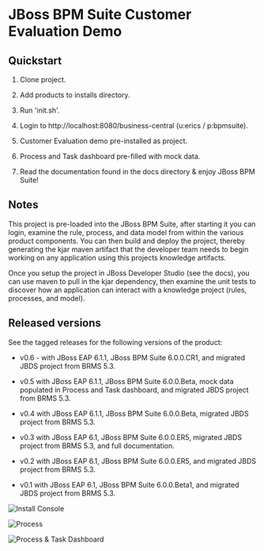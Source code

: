JBoss BPM Suite Customer Evaluation Demo
========================================


Quickstart
----------

1. Clone project.

2. Add products to installs directory.

3. Run 'init.sh'.

4. Login to http://localhost:8080/business-central  (u:erics / p:bpmsuite).

5. Customer Evaluation demo pre-installed as project.

6. Process and Task dashboard pre-filled with mock data.

7. Read the documentation found in the docs directory & enjoy JBoss BPM Suite!


Notes
-----

This project is pre-loaded into the JBoss BPM Suite, after starting it you can login,
examine the rule, process, and data model from within the various product components.
You can then build and deploy the project, thereby generating the kjar maven artifact 
that the developer team needs to begin working on any application using this projects
knowledge artifacts.

Once you setup the project in JBoss Developer Studio (see the docs), you can use maven 
to pull in the kjar dependency, then examine the unit tests to discover how an application
can interact with a knowledge project (rules, processes, and model).


Released versions
-----------------

See the tagged releases for the following versions of the product:

- v0.6 - with JBoss EAP 6.1.1, JBoss BPM Suite 6.0.0.CR1, and migrated JBDS project from BRMS 5.3.

- v0.5 with JBoss EAP 6.1.1, JBoss BPM Suite 6.0.0.Beta, mock data populated in Process and Task dashboard, and migrated JBDS project from BRMS 5.3.

- v0.4 with JBoss EAP 6.1.1, JBoss BPM Suite 6.0.0.Beta, migrated JBDS project from BRMS 5.3.

- v0.3 with JBoss EAP 6.1, JBoss BPM Suite 6.0.0.ER5, migrated JBDS project from BRMS 5.3, and full documentation.

- v0.2 with JBoss EAP 6.1, JBoss BPM Suite 6.0.0.ER5, and migrated JBDS project from BRMS 5.3.

- v0.1 with JBoss EAP 6.1, JBoss BPM Suite 6.0.0.Beta1, and migrated JBDS project from BRMS 5.3.


![Install Console](https://github.com/eschabell/bpms-customer-evaluation-demo/blob/master/docs/demo-images/install-console.png?raw=true)

![Process](https://github.com/eschabell/bpms-customer-evaluation-demo/blob/master/docs/demo-images/process.png?raw=true)

![Process & Task Dashboard](https://github.com/eschabell/bpms-customer-evaluation-demo/blob/master/docs/demo-images/mock-bpm-data.png?raw=true)

